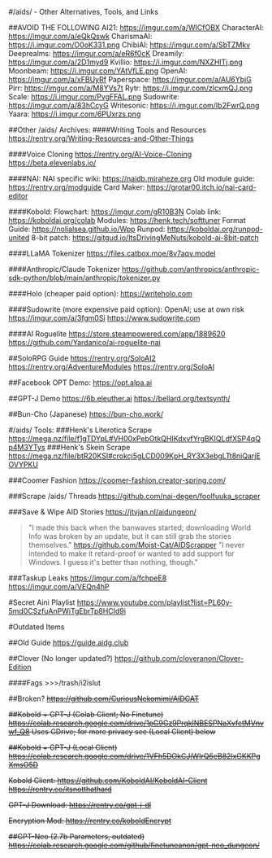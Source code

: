 #/aids/ - Other Alternatives, Tools, and Links

##AVOID THE FOLLOWING
AI21: https://imgur.com/a/WICfOBX
CharacterAI: https://imgur.com/a/eQkQswk
CharismaAI: https://i.imgur.com/O0oK331.png
ChibiAI: https://imgur.com/a/SbTZMkv
Deeprealms: https://imgur.com/a/eR6f0cK
Dreamily: https://imgur.com/a/2D1myd9
Kvillio: https://i.imgur.com/NXZHlTj.png
Moonbeam: https://i.imgur.com/YAtVfLE.png
OpenAI: https://imgur.com/a/xFBUyRf
Paperspace: https://imgur.com/a/AU6YbjG
Pirr: https://imgur.com/a/M8YVs7t
Rytr: https://i.imgur.com/zlcxmQJ.png
Scale: https://i.imgur.com/PvgFFAL.png
Sudowrite: https://imgur.com/a/83hCcyG
Writesonic: https://i.imgur.com/Ib2FwrQ.png
Yaara: https://i.imgur.com/6PUxrzs.png

##Other /aids/ Archives:
####Writing Tools and Resources
https://rentry.org/Writing-Resources-and-Other-Things

####Voice Cloning
https://rentry.org/AI-Voice-Cloning
https://beta.elevenlabs.io/

####NAI:
NAI specific wiki: https://naidb.miraheze.org
Old module guide: https://rentry.org/modguide
Card Maker: https://grotar00.itch.io/nai-card-editor

####Kobold:
Flowchart: https://imgur.com/gR10B3N
Colab link: https://koboldai.org/colab
Modules: https://henk.tech/softtuner
Format Guide: https://nolialsea.github.io/Wpp
Runpod: https://koboldai.org/runpod-united
8-bit patch: https://gitgud.io/ItsDrivingMeNuts/kobold-ai-8bit-patch

####LLaMA Tokenizer
https://files.catbox.moe/8v7aqv.model

####Anthropic/Claude Tokenizer
https://github.com/anthropics/anthropic-sdk-python/blob/main/anthropic/tokenizer.py

####Holo (cheaper paid option):
https://writeholo.com

####Sudowrite (more expensive paid option):
OpenAI; use at own risk https://imgur.com/a/3fgm0Si
https://www.sudowrite.com

####AI Roguelite
https://store.steampowered.com/app/1889620
https://github.com/Yardanico/ai-roguelite-nai

##SoloRPG Guide
https://rentry.org/SoloAI2
https://rentry.org/AdventureModules
https://rentry.org/SoloAI

##Facebook OPT Demo: 
https://opt.alpa.ai

##GPT-J Demo
https://6b.eleuther.ai
https://bellard.org/textsynth/

##Bun-Cho (Japanese)
https://bun-cho.work/

#/aids/ Tools:
###Henk's Literotica Scrape
https://mega.nz/file/f1gTDYpL#VH00xPebOtkQHIKdxvfYrgBKIQLdfXSP4qQp4M3YTys
###Henk's Skein Scrape
https://mega.nz/file/btR20KSI#crokcj5gLCD009KpH_RY3X3ebgLTt8niQarjEOVYPKU

###Coomer Fashion
https://coomer-fashion.creator-spring.com/

###Scrape /aids/ Threads
https://github.com/nai-degen/foolfuuka_scraper

###Save & Wipe AID Stories
https://jtvjan.nl/aidungeon/
>"I made this back when the banwaves started; downloading World Info was broken by an update, but it can still grab the stories themselves."
https://github.com/Moist-Cat/AIDScrapper
>"I never intended to make it retard-proof or wanted to add support for Windows. I guess it's better than nothing, though."

###Taskup Leaks
https://imgur.com/a/fchpeE8
https://imgur.com/a/VEQn4hP

#Secret Aini Playlist
https://www.youtube.com/playlist?list=PL60y-5md0CSzfuAnPWiTgEbrTp8HCId9i

#Outdated Items

##Old Guide
https://guide.aidg.club

##Clover (No longer updated?)
https://github.com/cloveranon/Clover-Edition

####Fags
\>>>/trash/i2islut

##Broken?
~~https://github.com/CuriousNekomimi/AIDCAT~~

~~##Kobold + GPT-J (Colab Client; No Finetune)
https://colab.research.google.com/drive/1pG9Gz9PrqklNBESPNaXvfctMVnvwf_Q8
Uses GDrive; for more privacy see (Local Client) below~~

~~##Kobold + GPT-J (Local Client)
https://colab.research.google.com/drive/1VFh5DOkCJjWIrQ6eB82lxGKKPgXmsO5D~~

~~Kobold Client: https://github.com/KoboldAI/KoboldAI-Client
https://rentry.co/itsnotthathard~~

~~GPT-J Download: https://rentry.co/gpt-j-dl~~

~~Encryption Mod: https://rentry.co/koboldEncrypt~~

~~##GPT-Neo (2.7b Parameters, outdated)
https://colab.research.google.com/github/finetuneanon/gpt-neo_dungeon/~~